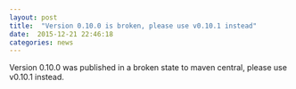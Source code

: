 ```yaml
---
layout: post
title:  "Version 0.10.0 is broken, please use v0.10.1 instead"
date:  2015-12-21 22:46:18
categories: news
---
```


Version 0.10.0 was published in a broken state to maven central, please use v0.10.1 instead.

[jgiven-gh]: https://github.com/TNG/JGiven
[jgiven]:    http://jgiven.org
